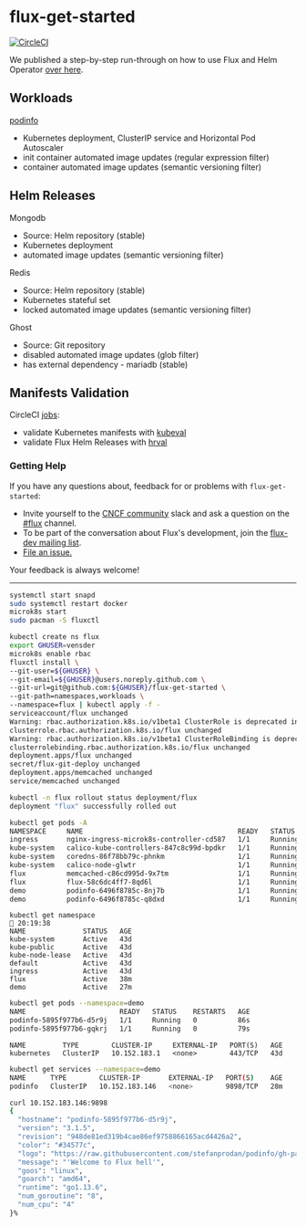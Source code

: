 # flux-get-started

[![CircleCI](https://circleci.com/gh/fluxcd/flux-get-started.svg?style=svg)](https://circleci.com/gh/fluxcd/flux-get-started)

We published a step-by-step run-through on how to use Flux and Helm Operator [over
here](https://github.com/fluxcd/flux/blob/master/docs/tutorials/get-started-helm.md).

## Workloads

[podinfo](https://github.com/stefanprodan/podinfo)
* Kubernetes deployment, ClusterIP service and Horizontal Pod Autoscaler
* init container automated image updates (regular expression filter)
* container automated image updates (semantic versioning filter)

## Helm Releases

Mongodb
* Source: Helm repository (stable)
* Kubernetes deployment
* automated image updates (semantic versioning filter)

Redis
* Source: Helm repository (stable)
* Kubernetes stateful set 
* locked automated image updates (semantic versioning filter)

Ghost
* Source: Git repository
* disabled automated image updates (glob filter)
* has external dependency - mariadb (stable)

## Manifests Validation

CircleCI [jobs](./.circleci/config.yml):
* validate Kubernetes manifests with [kubeval](https://github.com/instrumenta/kubeval)
* validate Flux Helm Releases with [hrval](https://github.com/stefanprodan/hrval-action)

### <a name="help"></a>Getting Help

If you have any questions about, feedback for or problems with `flux-get-started`:


- Invite yourself to the <a href="https://slack.cncf.io" target="_blank">CNCF community</a>
  slack and ask a question on the [#flux](https://cloud-native.slack.com/messages/flux/)
  channel.
- To be part of the conversation about Flux's development, join the
  [flux-dev mailing list](https://lists.cncf.io/g/cncf-flux-dev).
- [File an issue.](https://github.com/fluxcd/flux/issues/new)

Your feedback is always welcome!

--------------------

```bash
systemctl start snapd  
sudo systemctl restart docker
microk8s start 
sudo pacman -S fluxctl

kubectl create ns flux 
export GHUSER=vensder
microk8s enable rbac 
fluxctl install \                                                                                                19:43:17 
--git-user=${GHUSER} \
--git-email=${GHUSER}@users.noreply.github.com \
--git-url=git@github.com:${GHUSER}/flux-get-started \
--git-path=namespaces,workloads \
--namespace=flux | kubectl apply -f -
serviceaccount/flux unchanged
Warning: rbac.authorization.k8s.io/v1beta1 ClusterRole is deprecated in v1.17+, unavailable in v1.22+; use rbac.authorization.k8s.io/v1 ClusterRole
clusterrole.rbac.authorization.k8s.io/flux unchanged
Warning: rbac.authorization.k8s.io/v1beta1 ClusterRoleBinding is deprecated in v1.17+, unavailable in v1.22+; use rbac.authorization.k8s.io/v1 ClusterRoleBinding
clusterrolebinding.rbac.authorization.k8s.io/flux unchanged
deployment.apps/flux unchanged
secret/flux-git-deploy unchanged
deployment.apps/memcached unchanged
service/memcached unchanged

kubectl -n flux rollout status deployment/flux                                                                   19:43:23 
deployment "flux" successfully rolled out
```

```bash
kubectl get pods -A                                                                                              20:18:19 
NAMESPACE     NAME                                      READY   STATUS    RESTARTS   AGE
ingress       nginx-ingress-microk8s-controller-cd587   1/1     Running   2          43d
kube-system   calico-kube-controllers-847c8c99d-bpdkr   1/1     Running   2          43d
kube-system   coredns-86f78bb79c-phnkm                  1/1     Running   2          43d
kube-system   calico-node-glwtr                         1/1     Running   2          43d
flux          memcached-c86cd995d-9x7tm                 1/1     Running   0          36m
flux          flux-58c6dc4ff7-8qd6l                     1/1     Running   0          36m
demo          podinfo-6496f8785c-8nj7b                  1/1     Running   0          13m
demo          podinfo-6496f8785c-q8dxd                  1/1     Running   0          13m
```

```
kubectl get namespace                                                                                            20:19:38 
NAME              STATUS   AGE
kube-system       Active   43d
kube-public       Active   43d
kube-node-lease   Active   43d
default           Active   43d
ingress           Active   43d
flux              Active   38m
demo              Active   27m
```

```bash
kubectl get pods --namespace=demo                                                                                20:21:25 
NAME                       READY   STATUS    RESTARTS   AGE
podinfo-5895f977b6-d5r9j   1/1     Running   0          86s
podinfo-5895f977b6-gqkrj   1/1     Running   0          79s
```

```ubectl get services                                                                                             20:21:37 
NAME         TYPE        CLUSTER-IP     EXTERNAL-IP   PORT(S)   AGE
kubernetes   ClusterIP   10.152.183.1   <none>        443/TCP   43d
```

```bash
kubectl get services --namespace=demo                                                                            20:22:11 
NAME      TYPE        CLUSTER-IP       EXTERNAL-IP   PORT(S)    AGE
podinfo   ClusterIP   10.152.183.146   <none>        9898/TCP   28m
```


```bash
curl 10.152.183.146:9898                                                                                         20:22:18 
{
  "hostname": "podinfo-5895f977b6-d5r9j",
  "version": "3.1.5",
  "revision": "948de81ed319b4cae86ef9758866165acd4426a2",
  "color": "#34577c",
  "logo": "https://raw.githubusercontent.com/stefanprodan/podinfo/gh-pages/cuddle_clap.gif",
  "message": "'Welcome to Flux hell'",
  "goos": "linux",
  "goarch": "amd64",
  "runtime": "go1.13.6",
  "num_goroutine": "8",
  "num_cpu": "4"
}%                                                            
```
